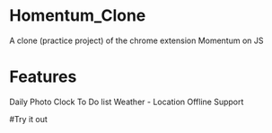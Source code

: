 # Homentum_Clone
A clone (practice project) of the chrome extension Momentum on JS

# Features
Daily Photo
Clock
To Do list
Weather - Location
Offline Support

#Try it out
